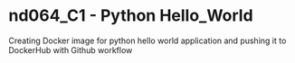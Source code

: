 # nd064_C1 - Python Hello_World 

Creating Docker image for python hello world application and pushing it to DockerHub with Github workflow
